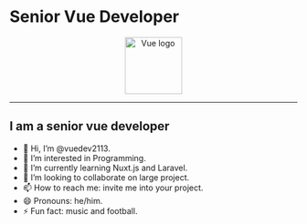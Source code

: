# Senior Vue Developer
<p align="center"><img width="100" src="https://vuejs.org/images/logo.png" alt="Vue logo"></p>
<hr>

## I am a senior vue developer

- 👋 Hi, I’m @vuedev2113.
- 👀 I’m interested in Programming.
- 🌱 I’m currently learning Nuxt.js and Laravel.
- 💞️ I’m looking to collaborate on large project.
- 📫 How to reach me: invite me into your project.
- 😄 Pronouns: he/him.
- ⚡ Fun fact: music and football.

<!---
vuedev2113/vuedev2113 is a ✨ special ✨ repository because its `README.md` (this file) appears on your GitHub profile.
You can click the Preview link to take a look at your changes.
--->
